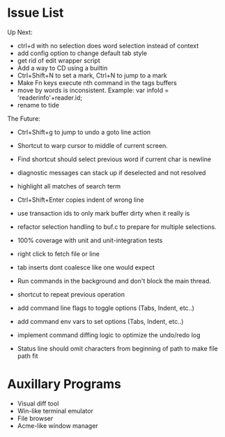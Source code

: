 # Issue List

Up Next:

* ctrl+d with no selection does word selection instead of context
* add config option to change default tab style
* get rid of edit wrapper script
* Add a way to CD using a builtin
* Ctrl+Shift+N to set a mark, Ctrl+N to jump to a mark
* Make Fn keys execute nth command in the tags buffers
* move by words is inconsistent. Example:
    var infoId = 'readerinfo'+reader.id;
* rename to tide

The Future:

* Ctrl+Shift+g to jump to undo a goto line action
* Shortcut to warp cursor to middle of current screen.
* Find shortcut should select previous word if current char is newline
* diagnostic messages can stack up if deselected and not resolved
* highlight all matches of search term
* Ctrl+Shift+Enter copies indent of wrong line

* use transaction ids to only mark buffer dirty when it really is
* refactor selection handling to buf.c to prepare for multiple selections.
* 100% coverage with unit and unit-integration tests
* right click to fetch file or line
* tab inserts dont coalesce like one would expect
* Run commands in the background and don't block the main thread.
* shortcut to repeat previous operation
* add command line flags to toggle options (Tabs, Indent, etc..)
* add command env vars to set options (Tabs, Indent, etc..)
* implement command diffing logic to optimize the undo/redo log
* Status line should omit characters from beginning of path to make file path fit

# Auxillary Programs

* Visual diff tool
* Win-like terminal emulator
* File browser
* Acme-like window manager
